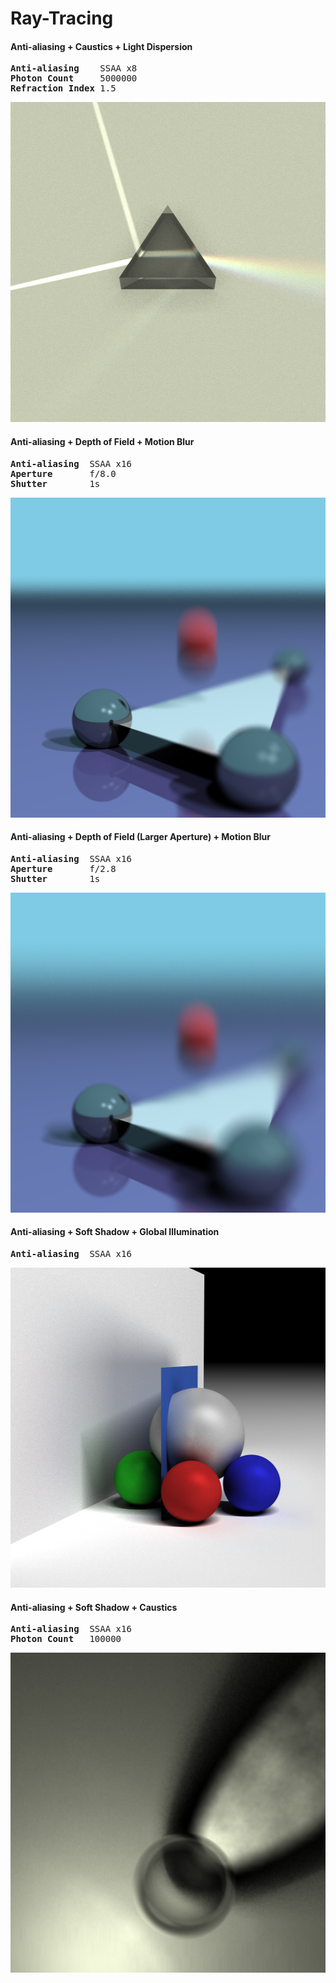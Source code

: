 # Ray-Tracing

#### Anti-aliasing + Caustics + Light Dispersion
<pre>
<b>Anti-aliasing</b>    SSAA x8
<b>Photon Count</b>     5000000
<b>Refraction Index</b> 1.5
</pre>
<img src="https://github.com/JCBreath/Ray-Tracing/raw/master/images/prism.png" alt="Dispersion" width="512px" height="512px">

#### Anti-aliasing + Depth of Field + Motion Blur
<pre>
<b>Anti-aliasing</b>  SSAA x16  
<b>Aperture</b>       f/8.0  
<b>Shutter</b>        1s  
</pre>
<img src="https://github.com/JCBreath/Ray-Tracing/raw/master/images/dof%2Bssaa_x16%2B1s_shutter.png" alt="SSAA x16, f/8.0, 1s" width="512px" height="512px">

#### Anti-aliasing + Depth of Field (Larger Aperture) + Motion Blur
<pre>
<b>Anti-aliasing</b>  SSAA x16  
<b>Aperture</b>       f/2.8  
<b>Shutter</b>        1s  
</pre>
<img src="https://github.com/JCBreath/Ray-Tracing/raw/master/images/dof%2Bssaa_x16%2B1s_shutter_larger_aperture.png" alt="SSAA x16, f/2.8, 1s" width="512px" height="512px">


#### Anti-aliasing + Soft Shadow + Global Illumination
<pre>
<b>Anti-aliasing</b>  SSAA x16
</pre>
<img src="https://github.com/JCBreath/Ray-Tracing/raw/master/images/soft_shadow%2BGI.png" alt="Soft Shadow, Global Illumination" width="512px" height="512px">

#### Anti-aliasing + Soft Shadow + Caustics
<pre>
<b>Anti-aliasing</b>  SSAA x16
<b>Photon Count</b>   100000
</pre>
<img src="https://github.com/JCBreath/Ray-Tracing/raw/master/images/caustics.png" alt="Caustics" width="512px" height="512px">
